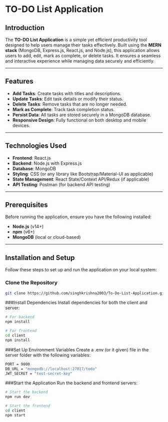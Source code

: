 # TO-DO List Application

## Introduction
The **TO-DO List Application** is a simple yet efficient productivity tool designed to help users manage their tasks effectively. Built using the **MERN stack** (MongoDB, Express.js, React.js, and Node.js), this application allows users to add, edit, mark as complete, or delete tasks. It ensures a seamless and interactive experience while managing data securely and efficiently.

---

## Features
- **Add Tasks**: Create tasks with titles and descriptions.
- **Update Tasks**: Edit task details or modify their status.
- **Delete Tasks**: Remove tasks that are no longer needed.
- **Mark as Complete**: Track task completion status.
- **Persist Data**: All tasks are stored securely in a MongoDB database.
- **Responsive Design**: Fully functional on both desktop and mobile devices.

---

## Technologies Used
- **Frontend**: React.js
- **Backend**: Node.js with Express.js
- **Database**: MongoDB
- **Styling**: CSS (or any library like Bootstrap/Material-UI as applicable)
- **State Management**: React State/Context API/Redux (if applicable)
- **API Testing**: Postman (for backend API testing)

---

## Prerequisites
Before running the application, ensure you have the following installed:
- **Node.js** (v14+)
- **npm** (v6+)
- **MongoDB** (local or cloud-based)

---

## Installation and Setup
Follow these steps to set up and run the application on your local system:

### Clone the Repository
```bash
git clone https://github.com/singhkrishna2003/To-Do-List-Application.git
```
###Install Dependencies
Install dependencies for both the client and server:
```bash
# For backend
npm install

# For frontend
cd client
npm install
```
###Set Up Environment Variables
Create a .env (or it given) file in the server folder with the following variables:
```bash
PORT = 9000
DB_URL = "mongodb://localhost:27017/todo"
JWT_SECRET = "test-secret-key"
```
###Start the Application
Run the backend and frontend servers:
```bash
# Start the backend
npm run dev 

# Start the frontend
cd client
npm start
